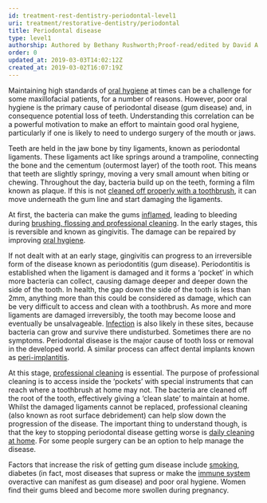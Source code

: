 ```yaml
---
id: treatment-rest-dentistry-periodontal-level1
uri: treatment/restorative-dentistry/periodontal
title: Periodontal disease
type: level1
authorship: Authored by Bethany Rushworth;Proof-read/edited by David A. Mitchell
order: 0
updated_at: 2019-03-03T14:02:12Z
created_at: 2019-03-02T16:07:19Z
---
```


<p>Maintaining high standards of <a href="/help/oral-hygiene">oral hygiene</a>    at times can be a challenge for some maxillofacial patients,
    for a number of reasons. However, poor oral hygiene is the
    primary cause of periodontal disease (gum disease) and, in
    consequence potential loss of teeth. Understanding this correlation
    can be a powerful motivation to make an effort to maintain
    good oral hygiene, particularly if one is likely to need
    to undergo surgery of the mouth or jaws.</p>
<p>Teeth are held in the jaw bone by tiny ligaments, known as periodontal
    ligaments. These ligaments act like springs around a trampoline,
    connecting the bone and the cementum (outermost layer) of
    the tooth root. This means that teeth are slightly springy,
    moving a very small amount when biting or chewing. Throughout
    the day, bacteria build up on the teeth, forming a film known
    as plaque. If this is not <a href="/help/oral-hygiene">cleaned off properly with a toothbrush</a>,
    it can move underneath the gum line and start damaging the
    ligaments.</p>
<p>At first, the bacteria can make the gums <a href="/treatment/other/medication/inflammation/more-info">inflamed</a>,
    leading to bleeding during <a href="/help/oral-hygiene">brushing, flossing and professional cleaning</a>.
    In the early stages, this is reversible and known as gingivitis.
    The damage can be repaired by improving <a href="/help/oral-hygiene">oral hygiene</a>.</p>
<p>If not dealt with at an early stage, gingivitis can progress
    to an irreversible form of the disease known as periodontitis
    (gum disease). Periodontitis is established when the ligament
    is damaged and it forms a ‘pocket’ in which more bacteria
    can collect, causing damage deeper and deeper down the side
    of the tooth. In health, the gap down the side of the tooth
    is less than 2mm, anything more than this could be considered
    as damage, which can be very difficult to access and clean
    with a toothbrush. As more and more ligaments are damaged
    irreversibly, the tooth may become loose and eventually be
    unsalvageable. <a href="/diagnosis/a-z/infection">Infection</a>    is also likely in these sites, because bacteria can grow
    and survive there undisturbed. Sometimes there are no symptoms.
    Periodontal disease is the major cause of tooth loss or removal
    in the developed world. A similar process can affect dental
    implants known as <a href="/treatment/restorative-dentistry/implants/detailed">peri-implantitis</a>.</p>
<p>At this stage, <a href="/help/oral-hygiene">professional cleaning</a>    is essential. The purpose of professional cleaning is to
    access inside the ‘pockets’ with special instruments that
    can reach where a toothbrush at home may not. The bacteria
    are cleaned off the root of the tooth, effectively giving
    a ‘clean slate’ to maintain at home. Whilst the damaged ligaments
    cannot be replaced, professional cleaning (also known as
    root surface debridement) can help slow down the progression
    of the disease. The important thing to understand though,
    is that the key to stopping periodontal disease getting worse
    is <a href="/help/oral-hygiene">daily cleaning at home</a>.
    For some people surgery can be an option to help manage the
    disease.</p>
<p>Factors that increase the risk of getting gum disease include
    <a href="/diagnosis/drugs/tobacco">smoking</a>, diabetes
    (in fact, most diseases that supress or make the <a href="/treatment/other/medication/inflammation/more-info">immune system</a>    overactive can manifest as gum disease) and poor oral hygiene.
    Women find their gums bleed and become more swollen during
    pregnancy.</p>
